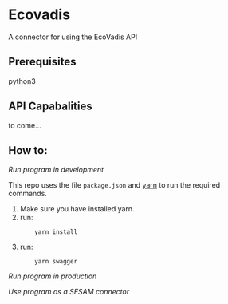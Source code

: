 # Ecovadis
A connector for using the EcoVadis API

## Prerequisites
python3

## API Capabalities
to come...

## How to:

*Run program in development*

This repo uses the file ```package.json``` and [yarn](https://yarnpkg.com/lang/en/) to run the required commands.

1. Make sure you have installed yarn.
2. run:
    ```
        yarn install
    ```
3. run:
    ```
        yarn swagger
    ```

*Run program in production*


*Use program as a SESAM connector*
